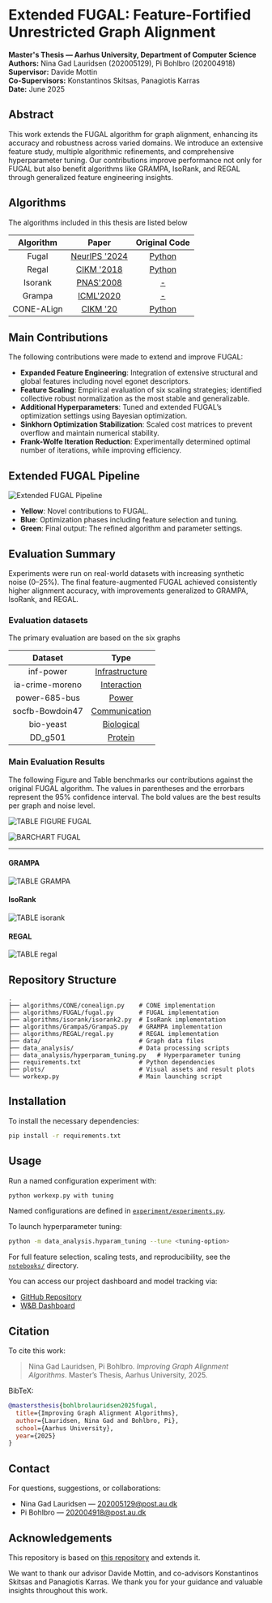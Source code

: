# Extended FUGAL: Feature-Fortified Unrestricted Graph Alignment

**Master's Thesis — Aarhus University, Department of Computer Science**  
**Authors:** Nina Gad Lauridsen (202005129), Pi Bohlbro (202004918)  
**Supervisor:** Davide Mottin  
**Co-Supervisors:** Konstantinos Skitsas, Panagiotis Karras  
**Date:** June 2025  

## Abstract

This work extends the FUGAL algorithm for graph alignment, enhancing its accuracy and robustness across varied domains. We introduce an extensive feature study, multiple algorithmic refinements, and comprehensive hyperparameter tuning. Our contributions improve performance not only for FUGAL but also benefit algorithms like GRAMPA, IsoRank, and REGAL through generalized feature engineering insights.


## Algorithms 
The algorithms included in this thesis are listed below

|   Algorithm   |                               Paper                               |                  Original Code                  |
|:--------:|:-----------------------------------------------------------------:|:-----------------------------------------------:|
| Fugal        |                         [NeurIPS '2024](https://proceedings.neurips.cc/paper_files/paper/2024/file/22b111819c74453837899689166c4cf9-Paper-Conference.pdf)                         |                   [Python](https://github.com/idea-iitd/Fugal)                   |
|  Regal     |   [CIKM '2018](https://dl.acm.org/doi/10.1145/3269206.3271788)    |   [Python](https://github.com/GemsLab/REGAL)    |
|  Isorank     |      [PNAS'2008](https://www.pnas.org/content/105/35/12763)       |      [-](http://cb.csail.mit.edu/cb/mna/)       |
| Grampa        |  [ICML'2020](https://dl.acm.org/doi/abs/10.5555/3524938.3525218)  |                     [-](-)                      |
|  CΟΝΕ-ALign   |    [CIKM '20](https://dl.acm.org/doi/10.1145/3340531.3412136)     | [Python](https://github.com/GemsLab/CONE-Align) |


## Main Contributions

The following contributions were made to extend and improve FUGAL:

- **Expanded Feature Engineering**: Integration of extensive structural and global features including novel egonet descriptors.
- **Feature Scaling**: Empirical evaluation of six scaling strategies; identified collective robust normalization as the most stable and generalizable.
- **Additional Hyperparameters**: Tuned and extended FUGAL’s optimization settings using Bayesian optimization.
- **Sinkhorn Optimization Stabilization**: Scaled cost matrices to prevent overflow and maintain numerical stability.
- **Frank-Wolfe Iteration Reduction**: Experimentally determined optimal number of iterations, while improving efficiency.

## Extended FUGAL Pipeline

![Extended FUGAL Pipeline](ext_fugal_pipeline.png)

- **Yellow**: Novel contributions to FUGAL.
- **Blue**: Optimization phases including feature selection and tuning.
- **Green**: Final output: The refined algorithm and parameter settings.

## Evaluation Summary

Experiments were run on real-world datasets with increasing synthetic noise (0–25%). The final feature-augmented FUGAL achieved consistently higher alignment accuracy, with improvements generalized to GRAMPA, IsoRank, and REGAL.

### Evaluation datasets

The primary evaluation are based on the six graphs

|   Dataset   |     Type     |
|:--------:|:------------:|
|  inf-power       |         [Infrastructure ](https://networkrepository.com/inf-power.php) |
| ia-crime-moreno | [Interaction](https://networkrepository.com/ia-crime-moreno.php) |
| power-685-bus | [Power](https://networkrepository.com/power-685-bus.php) |
| socfb-Bowdoin47        |             [Communication](https://networkrepository.com/socfb-Bowdoin47.php)      |
| bio-yeast | [Biological](https://networkrepository.com/bio-yeast.php) |
| DD\_g501 | [Protein](https://networkrepository.com/DD-g501.php) |

### Main Evaluation Results
The following Figure and Table benchmarks our contributions against the original FUGAL algorithm. The values in parentheses and the errorbars represent the 95% confidence interval. The bold values are the best results per graph and noise level.

![TABLE FIGURE FUGAL](fugal-results-table.png)

![BARCHART FUGAL](fugal-results-figure.jpg)

____
#### GRAMPA
![TABLE GRAMPA](grampa-results-figure.png)

#### IsoRank
![TABLE isorank](isorank-results-figure.png)

#### REGAL
![TABLE regal](regal-results-figure.png)


## Repository Structure

```
.
├── algorithms/CONE/conealign.py    # CONE implementation
├── algorithms/FUGAL/fugal.py       # FUGAL implementation
├── algorithms/isorank/isorank2.py  # IsoRank implementation
├── algorithms/GrampaS/GrampaS.py   # GRAMPA implementation
├── algorithms/REGAL/regal.py       # REGAL implementation
├── data/                           # Graph data files
├── data_analysis/                  # Data processing scripts
├── data_analysis/hyperparam_tuning.py   # Hyperparameter tuning 
├── requirements.txt                # Python dependencies
├── plots/                          # Visual assets and result plots
└── workexp.py                      # Main launching script
```

## Installation

To install the necessary dependencies:

```bash
pip install -r requirements.txt
```

## Usage

Run a named configuration experiment with:

```bash
python workexp.py with tuning
```

Named configurations are defined in [`experiment/experiments.py`](experiment/experiments.py).

To launch hyperparameter tuning:

```bash
python -m data_analysis.hyparam_tuning --tune <tuning-option>
```

For full feature selection, scaling tests, and reproducibility, see the [`notebooks/`](notebooks/) directory.


You can access our project dashboard and model tracking via:
- [GitHub Repository](https://github.com/ninagad/Framework_GraphAlignment-FUGAL-feature-testing)
- [W&B Dashboard](https://wandb.ai/ninagad-aarhus-university/projects)

## Citation

To cite this work:

> Nina Gad Lauridsen, Pi Bohlbro. _Improving Graph Alignment Algorithms_. Master’s Thesis, Aarhus University, 2025.

BibTeX:
```bibtex
@mastersthesis{bohlbrolauridsen2025fugal,
  title={Improving Graph Alignment Algorithms},
  author={Lauridsen, Nina Gad and Bohlbro, Pi},
  school={Aarhus University},
  year={2025}
}
```

## Contact

For questions, suggestions, or collaborations:
- Nina Gad Lauridsen — 202005129@post.au.dk
- Pi Bohlbro — 202004918@post.au.dk


## Acknowledgements
This repository is based on [this repository](https://github.com/constantinosskitsas/Framework_GraphAlignment) and extends it. 

We want to thank our advisor Davide Mottin, and co-advisors Konstantinos Skitsas and Panagiotis Karras. We thank you for your guidance and valuable insights throughout this work.
